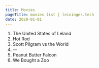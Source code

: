 ```yaml
---
title: Movies
pageTitle: movies list | leininger.tech
date: 2020-01-01
---
```


1. The United States of Leland
2. Hot Rod
3. Scott Pilgram vs the World
4. --
5. Peanut Butter Falcon
6. We Bought a Zoo
